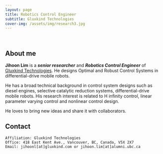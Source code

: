 ```yaml
---
layout: page
title: Robotics Control Engineer
subtitle: Gluxkind Technologies
cover-img: /assets/img/research3.jpg
---
```


<br/>

## About me

**Jihoon Lim** is a **_senior researcher_** and **_Robotics Control Engineer_** of [Gluxkind Technologies](https://gluxkind.com). He designs Optimal and Robust Control Systems in differential-drive mobile robots.

He has a broad technical background in control system designs such as diesel engines, selective catalytic reduction systems, differential-drive mobile robots. His research interest is related to H infinity control, linear parameter varying control and nonlinear control design. 

He loves to bring new ideas and share it with collaborators.

## Contact

```
Affiliation: Gluxkind Technologies
Office: 418 East Kent Ave., Vancouver, BC, Canada, V5X 2X7
Email: jihoonl[at]gluxkind.com or jihoon.lim[at]alumni.ubc.ca
```
